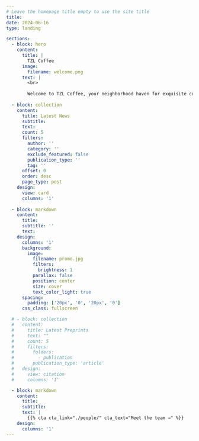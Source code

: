 ```yaml
---
# Leave the homepage title empty to use the site title
title:
date: 2024-06-16
type: landing

sections:
  - block: hero
    content:
      title: |
        TZL Coffee
      image:
        filename: welcome.png
      text: |
        <br>
        
        Welcome to TZL Coffee, your neighborhood haven for exquisite coffee and refreshing beverages, founded since 2024. At our café, we take pride in crafting the perfect cup of coffee, whether you prefer a bold Americano or a smooth and indulgent specialty latte. Our menu also features a delightful selection of floral teas and sparkling soft drinks, ensuring there's something for everyone.
  
  - block: collection
    content:
      title: Latest News
      subtitle:
      text:
      count: 5
      filters:
        author: ''
        category: ''
        exclude_featured: false
        publication_type: ''
        tag: ''
      offset: 0
      order: desc
      page_type: post
    design:
      view: card
      columns: '1'
  
  - block: markdown
    content:
      title:
      subtitle: ''
      text:
    design:
      columns: '1'
      background:
        image: 
          filename: promo.jpg
          filters:
            brightness: 1
          parallax: false
          position: center
          size: cover
          text_color_light: true
      spacing:
        padding: ['20px', '0', '20px', '0']
      css_class: fullscreen

  # - block: collection
  #   content:
  #     title: Latest Preprints
  #     text: ""
  #     count: 5
  #     filters:
  #       folders:
  #         - publication
  #       publication_type: 'article'
  #   design:
  #     view: citation
  #     columns: '1'

  - block: markdown
    content:
      title:
      subtitle:
      text: |
        {{% cta cta_link="./people/" cta_text="Meet the team →" %}}
    design:
      columns: '1'
---
```

